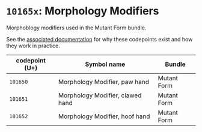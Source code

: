 # `10165x`: Morphology Modifiers

Morphoblogy modifiers used in the Mutant Form bundle.

See the [associated documentation](/form/mm.md) for why these codepoints exist and how they work in practice.

| codepoint (U+) | Symbol name | Bundle |
| ---- | ---- | ---- |
| `101650` | Morphology Modifier, paw hand | Mutant Form |
| `101651` | Morphology Modifier, clawed hand | Mutant Form |
| `101652` | Morphology Modifier, hoof hand | Mutant Form |
